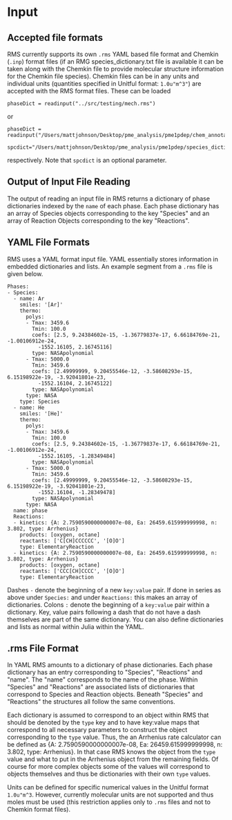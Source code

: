 #  Input

## Accepted file formats

RMS currently supports its own `.rms` YAML based file format and Chemkin (`.inp`) format files (if an RMG species_dictionary.txt file is available it can be taken along with the Chemkin file to provide molecular structure information for the Chemkin file
  species).  Chemkin files can be in any units and individual units (quantities specified in Unitful format:  `1.0u"m^3"`) are accepted with the RMS format files.  These can be loaded

```
phaseDict = readinput("../src/testing/mech.rms")
```

or

```
phaseDict = readinput("/Users/mattjohnson/Desktop/pme_analysis/pme1pdep/chem_annotated.inp";
              spcdict="/Users/mattjohnson/Desktop/pme_analysis/pme1pdep/species_dictionary.txt")
```

respectively.  Note that `spcdict` is an optional parameter.  

## Output of Input File Reading

The output of reading an input file in RMS returns a dictionary of phase dictionaries indexed by the `name` of each phase.
Each phase dictionary has an array of Species objects corresponding to the key "Species" and an array of Reaction
Objects corresponding to the key "Reactions".

## YAML File Formats

RMS uses a YAML format input file.  YAML essentially stores information in embedded dictionaries and lists.
An example segment from a `.rms` file is given below.  
```
Phases:
- Species:
  - name: Ar
    smiles: '[Ar]'
    thermo:
      polys:
      - Tmax: 3459.6
        Tmin: 100.0
        coefs: [2.5, 9.24384602e-15, -1.36779837e-17, 6.66184769e-21, -1.00106912e-24,
          -1552.16105, 2.16745116]
        type: NASApolynomial
      - Tmax: 5000.0
        Tmin: 3459.6
        coefs: [2.49999999, 9.20455546e-12, -3.58608293e-15, 6.15198922e-19, -3.92041801e-23,
          -1552.16104, 2.16745122]
        type: NASApolynomial
      type: NASA
    type: Species
  - name: He
    smiles: '[He]'
    thermo:
      polys:
      - Tmax: 3459.6
        Tmin: 100.0
        coefs: [2.5, 9.24384602e-15, -1.36779837e-17, 6.66184769e-21, -1.00106912e-24,
          -1552.16105, -1.28349484]
        type: NASApolynomial
      - Tmax: 5000.0
        Tmin: 3459.6
        coefs: [2.49999999, 9.20455546e-12, -3.58608293e-15, 6.15198922e-19, -3.92041801e-23,
          -1552.16104, -1.28349478]
        type: NASApolynomial
      type: NASA
  name: phase
  Reactions:
  - kinetics: {A: 2.7590590000000007e-08, Ea: 26459.615999999998, n: 3.802, type: Arrhenius}
    products: [oxygen, octane]
    reactants: ['C[CH]CCCCCC', '[O]O']
    type: ElementaryReaction
  - kinetics: {A: 2.7590590000000007e-08, Ea: 26459.615999999998, n: 3.802, type: Arrhenius}
    products: [oxygen, octane]
    reactants: ['CCC[CH]CCCC', '[O]O']
    type: ElementaryReaction
```

Dashes `-` denote the beginning of a new `key:value` pair.  If done in series as above under `Species:` and under `Reactions:` this
makes an array of dictionaries.  Colons `:` denote the beginning of a `key:value` pair within a dictionary.  Key, value pairs following a dash that do not have a dash themselves are part of the same dictionary.  You can also define dictionaries and lists
as normal within Julia within the YAML.  

## .rms File Format

In YAML RMS amounts to a dictionary of phase dictionaries.  Each
phase dictionary has an entry corresponding to "Species", "Reactions" and "name".  The "name" corresponds to the name of the phase.  Within "Species" and "Reactions" are associated lists of dictionaries that correspond to Species and Reaction objects.  Beneath
"Species" and "Reactions" the structures all follow the same conventions.  

Each dictionary is assumed to correspond to an object within RMS that should be denoted by the `type` key and to have key:value maps
that correspond to all necessary parameters to construct the object corresponding to the `type` value.  Thus, the an Arrhenius
rate calculator can be defined as {A: 2.7590590000000007e-08, Ea: 26459.615999999998, n: 3.802, type: Arrhenius}.  In that case
RMS knows the object from the `type` value and what to put in the Arrhenius object from the remaining fields.  Of course for
more complex objects some of the values will correspond to objects themselves and thus be dictionaries with their own `type` values.  

Units can be defined for specific numerical values in the Unitful format `1.0u"m^3`.  However, currently molecular units are
not supported and thus moles must be used (this restriction applies only to `.rms` files and not to Chemkin format files).  
